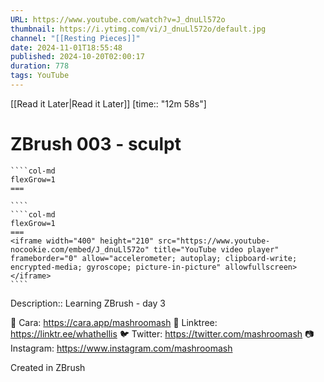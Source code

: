 ```yaml
---
URL: https://www.youtube.com/watch?v=J_dnuLl572o
thumbnail: https://i.ytimg.com/vi/J_dnuLl572o/default.jpg
channel: "[[Resting Pieces]]"
date: 2024-11-01T18:55:48
published: 2024-10-20T02:00:17
duration: 778
tags: YouTube
---
```

[[Read it Later|Read it Later]] [time:: "12m 58s"]
# ZBrush 003 - sculpt
`````col
````col-md
flexGrow=1
===
 
````
````col-md
flexGrow=1
===
<iframe width="400" height="210" src="https://www.youtube-nocookie.com/embed/J_dnuLl572o" title="YouTube video player" frameborder="0" allow="accelerometer; autoplay; clipboard-write; encrypted-media; gyroscope; picture-in-picture" allowfullscreen></iframe>
````
`````
Description:: Learning ZBrush - day 3 

💖 Cara: https://cara.app/mashroomash
🌱 Linktree: https://linktr.ee/whathellis
🐦 Twitter: https://twitter.com/mashroomash
📷 Instagram: https://www.instagram.com/mashroomash

Created in ZBrush
